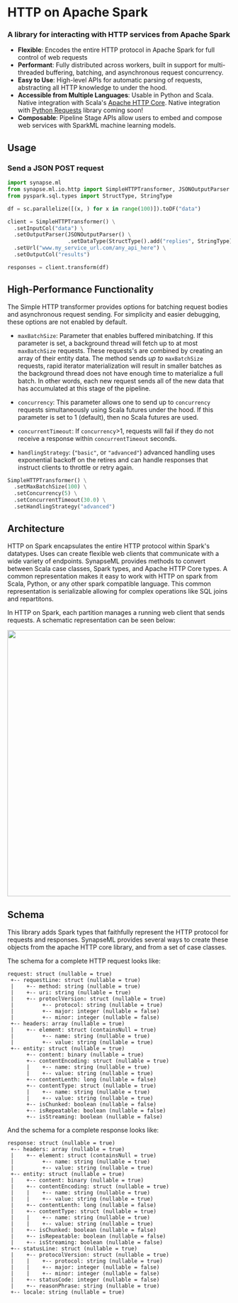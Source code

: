 # HTTP on Apache Spark

### A library for interacting with HTTP services from Apache Spark

-   **Flexible**: Encodes the entire HTTP protocol in Apache Spark for
    full control of web requests
-   **Performant**: Fully distributed across workers, built in support for
    multi-threaded buffering, batching, and asynchronous request
    concurrency.
-   **Easy to Use**: High-level APIs for automatic parsing of requests,
    abstracting all HTTP knowledge to under the hood.
-   **Accessible from Multiple Languages**: Usable in Python and Scala.
    Native integration with Scala's [Apache HTTP Core].  Native
    integration with [Python Requests] library coming soon!
-   **Composable**: Pipeline Stage APIs allow users to embed and compose
    web services with SparkML machine learning models.

[Apache HTTP Core]: https://hc.apache.org/httpcomponents-core-ga/httpcore/apidocs/org/apache/http/package-summary.html

[Python Requests]: http://docs.python-requests.org/en/master/

## Usage

### Send a JSON POST request

```python
import synapse.ml
from synapse.ml.io.http import SimpleHTTPTransformer, JSONOutputParser
from pyspark.sql.types import StructType, StringType

df = sc.parallelize([(x, ) for x in range(100)]).toDF("data")

client = SimpleHTTPTransformer() \
  .setInputCol("data") \
  .setOutputParser(JSONOutputParser() \
                   .setDataType(StructType().add("replies", StringType))) \
  .setUrl("www.my_service_url.com/any_api_here") \
  .setOutputCol("results")

responses = client.transform(df)
```

## High-Performance Functionality

The Simple HTTP transformer provides options for batching request bodies
and asynchronous request sending.  For simplicity and easier debugging,
these options are not enabled by default.

-   `maxBatchSize`: Parameter that enables buffered minibatching.  If this
    parameter is set, a background thread will fetch up to at most
    `maxBatchSize` requests.  These requests's are combined by creating an
    array of their entity data.  The method sends _up to_ `maxBatchSize`
    requests, rapid iterator materialization will result in smaller
    batches as the background thread does not have enough time to
    materialize a full batch.  In other words, each new request sends all
    of the new data that has accumulated at this stage of the pipeline.

-   `concurrency`: This parameter allows one to send up to `concurrency`
    requests simultaneously using Scala futures under the hood.  If this
    parameter is set to 1 (default), then no Scala futures are used.

-   `concurrentTimeout`: If `concurrency`>1, requests will fail if they do
    not receive a response within `concurrentTimeout` seconds.

-   `handlingStrategy`: (`"basic"`, or `"advanced"`) advanced handling
    uses exponential backoff on the retires and can handle responses that
    instruct clients to throttle or retry again.

```python
SimpleHTTPTransformer() \
  .setMaxBatchSize(100) \
  .setConcurrency(5) \
  .setConcurrentTimeout(30.0) \
  .setHandlingStrategy("advanced")
```

## Architecture

HTTP on Spark encapsulates the entire HTTP protocol within Spark's
datatypes.  Uses can create flexible web clients that communicate with a
wide variety of endpoints.  SynapseML provides methods to convert between
Scala case classes, Spark types, and Apache HTTP Core types.  A common
representation makes it easy to work with HTTP on spark from Scala,
Python, or any other spark compatible language.  This common
representation is serializable allowing for complex operations like SQL
joins and repartitons.

In HTTP on Spark, each partition manages a running web client that sends
requests.  A schematic representation can be seen below:

<p align="center">
  <img src="https://mmlspark.blob.core.windows.net/graphics/HTTPOnSparkArchitecture.png" width="600">
</p>

## Schema

This library adds Spark types that faithfully represent the HTTP
protocol for requests and responses.  SynapseML provides several ways to
create these objects from the apache HTTP core library, and from a set
of case classes.

The schema for a complete HTTP request looks like:

    request: struct (nullable = true)
     +-- requestLine: struct (nullable = true)
     |    +-- method: string (nullable = true)
     |    +-- uri: string (nullable = true)
     |    +-- protoclVersion: struct (nullable = true)
     |         +-- protocol: string (nullable = true)
     |         +-- major: integer (nullable = false)
     |         +-- minor: integer (nullable = false)
     +-- headers: array (nullable = true)
     |    +-- element: struct (containsNull = true)
     |         +-- name: string (nullable = true)
     |         +-- value: string (nullable = true)
     +-- entity: struct (nullable = true)
          +-- content: binary (nullable = true)
          +-- contentEncoding: struct (nullable = true)
          |    +-- name: string (nullable = true)
          |    +-- value: string (nullable = true)
          +-- contentLenth: long (nullable = false)
          +-- contentType: struct (nullable = true)
          |    +-- name: string (nullable = true)
          |    +-- value: string (nullable = true)
          +-- isChunked: boolean (nullable = false)
          +-- isRepeatable: boolean (nullable = false)
          +-- isStreaming: boolean (nullable = false)

And the schema for a complete response looks like:

    response: struct (nullable = true)
     +-- headers: array (nullable = true)
     |    +-- element: struct (containsNull = true)
     |         +-- name: string (nullable = true)
     |         +-- value: string (nullable = true)
     +-- entity: struct (nullable = true)
     |    +-- content: binary (nullable = true)
     |    +-- contentEncoding: struct (nullable = true)
     |    |    +-- name: string (nullable = true)
     |    |    +-- value: string (nullable = true)
     |    +-- contentLenth: long (nullable = false)
     |    +-- contentType: struct (nullable = true)
     |    |    +-- name: string (nullable = true)
     |    |    +-- value: string (nullable = true)
     |    +-- isChunked: boolean (nullable = false)
     |    +-- isRepeatable: boolean (nullable = false)
     |    +-- isStreaming: boolean (nullable = false)
     +-- statusLine: struct (nullable = true)
     |    +-- protocolVersion: struct (nullable = true)
     |    |    +-- protocol: string (nullable = true)
     |    |    +-- major: integer (nullable = false)
     |    |    +-- minor: integer (nullable = false)
     |    +-- statusCode: integer (nullable = false)
     |    +-- reasonPhrase: string (nullable = true)
     +-- locale: string (nullable = true)
